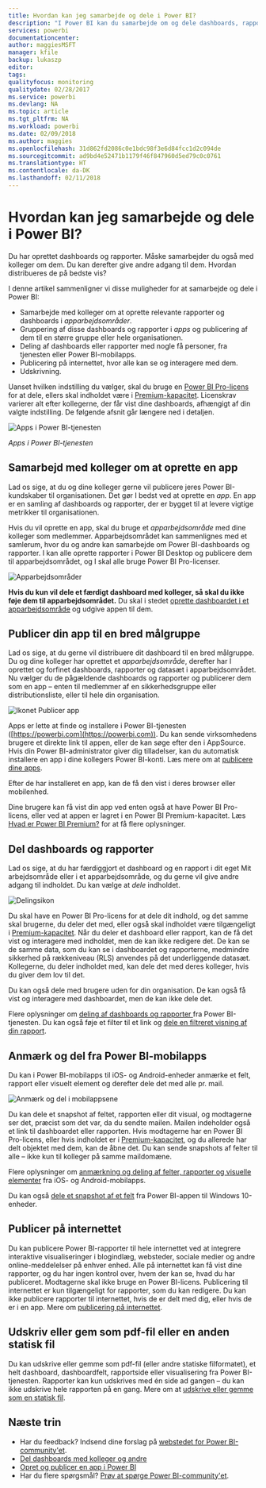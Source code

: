 ```yaml
---
title: Hvordan kan jeg samarbejde og dele i Power BI?
description: "I Power BI kan du samarbejde om og dele dashboards, rapporter, felter og apps på forskellige måder. Hver har særskilte fordele."
services: powerbi
documentationcenter: 
author: maggiesMSFT
manager: kfile
backup: lukaszp
editor: 
tags: 
qualityfocus: monitoring
qualitydate: 02/28/2017
ms.service: powerbi
ms.devlang: NA
ms.topic: article
ms.tgt_pltfrm: NA
ms.workload: powerbi
ms.date: 02/09/2018
ms.author: maggies
ms.openlocfilehash: 31d862fd2086c0e1bdc98f3e6d84fcc1d2c094de
ms.sourcegitcommit: ad9bd4e52471b1179f46f847960d5ed79c0c0761
ms.translationtype: HT
ms.contentlocale: da-DK
ms.lasthandoff: 02/11/2018
---
```

# <a name="how-should-i-collaborate-and-share-in-power-bi"></a>Hvordan kan jeg samarbejde og dele i Power BI?

Du har oprettet dashboards og rapporter. Måske samarbejder du også med kolleger om dem. Du kan derefter give andre adgang til dem. Hvordan distribueres de på bedste vis?

I denne artikel sammenligner vi disse muligheder for at samarbejde og dele i Power BI: 

* Samarbejde med kolleger om at oprette relevante rapporter og dashboards i *apparbejdsområder*.
* Gruppering af disse dashboards og rapporter i *apps* og publicering af dem til en større gruppe eller hele organisationen.
* Deling af dashboards eller rapporter med nogle få personer, fra tjenesten eller Power BI-mobilapps.
* Publicering på internettet, hvor alle kan se og interagere med dem.
* Udskrivning. 

Uanset hvilken indstilling du vælger, skal du bruge en [Power BI Pro-licens](service-free-vs-pro.md) for at dele, ellers skal indholdet være i [Premium-kapacitet](service-premium.md). Licenskrav varierer alt efter kollegerne, der får vist dine dashboards, afhængigt af din valgte indstilling. De følgende afsnit går længere ned i detaljen. 

![Apps i Power BI-tjenesten](media/service-how-to-collaborate-distribute-dashboards-reports/power-bi-apps-home-blog.png)

*Apps i Power BI-tjenesten*

## <a name="collaborate-with-coworkers-to-create-an-app"></a>Samarbejd med kolleger om at oprette en app
Lad os sige, at du og dine kolleger gerne vil publicere jeres Power BI-kundskaber til organisationen. Det gør I bedst ved at oprette en *app*. En app er en samling af dashboards og rapporter, der er bygget til at levere vigtige metrikker til organisationen. 

Hvis du vil oprette en app, skal du bruge et *apparbejdsområde* med dine kolleger som medlemmer. Apparbejdsområdet kan sammenlignes med et samlerum, hvor du og andre kan samarbejde om Power BI-dashboards og rapporter. I kan alle oprette rapporter i Power BI Desktop og publicere dem til apparbejdsområdet, og I skal alle bruge Power BI Pro-licenser.

![Apparbejdsområder](media/service-how-to-collaborate-distribute-dashboards-reports/power-bi-apps-workspaces.png)

**Hvis du kun vil dele et færdigt dashboard med kolleger, så skal du ikke føje dem til apparbejdsområdet.** Du skal i stedet [oprette dashboardet i et apparbejdsområde](service-create-distribute-apps.md) og udgive appen til dem. 

## <a name="publish-your-app-to-a-broad-audience"></a>Publicer din app til en bred målgruppe
Lad os sige, at du gerne vil distribuere dit dashboard til en bred målgruppe. Du og dine kolleger har oprettet et *apparbejdsområde*, derefter har I oprettet og forfinet dashboards, rapporter og datasæt i apparbejdsområdet. Nu vælger du de pågældende dashboards og rapporter og publicerer dem som en app – enten til medlemmer af en sikkerhedsgruppe eller distributionsliste, eller til hele din organisation. 

![Ikonet Publicer app](media/service-how-to-collaborate-distribute-dashboards-reports/power-bi-app-publish-600.png)

Apps er lette at finde og installere i Power BI-tjenesten ([https://powerbi.com](https://powerbi.com)). Du kan sende virksomhedens brugere et direkte link til appen, eller de kan søge efter den i AppSource. Hvis din Power BI-administrator giver dig tilladelser, kan du automatisk installere en app i dine kollegers Power BI-konti. Læs mere om at [publicere dine apps](service-create-distribute-apps.md#publish-your-app). 

Efter de har installeret en app, kan de få den vist i deres browser eller mobilenhed.

Dine brugere kan få vist din app ved enten også at have Power BI Pro-licens, eller ved at appen er lagret i en Power BI Premium-kapacitet. Læs [Hvad er Power BI Premium?](service-premium.md) for at få flere oplysninger.

## <a name="share-dashboards-and-reports"></a>Del dashboards og rapporter
Lad os sige, at du har færdiggjort et dashboard og en rapport i dit eget Mit arbejdsområde eller i et apparbejdsområde, og du gerne vil give andre adgang til indholdet. Du kan vælge at *dele* indholdet. 

![Delingsikon](media/service-how-to-collaborate-distribute-dashboards-reports/power-bi-share-in-situ.png)

Du skal have en Power BI Pro-licens for at dele dit indhold, og det samme skal brugerne, du deler det med, eller også skal indholdet være tilgængeligt i [Premium-kapacitet](service-premium.md). Når du deler et dashboard eller rapport, kan de få det vist og interagere med indholdet, men de kan ikke redigere det. De kan se de samme data, som du kan se i dashboardet og rapporterne, medmindre sikkerhed på rækkeniveau (RLS) anvendes på det underliggende datasæt. Kollegerne, du deler indholdet med, kan dele det med deres kolleger, hvis du giver dem lov til det. 

Du kan også dele med brugere uden for din organisation. De kan også få vist og interagere med dashboardet, men de kan ikke dele det. 

Flere oplysninger om [deling af dashboards og rapporter ](service-share-dashboards.md) fra Power BI-tjenesten. Du kan også føje et filter til et link og [dele en filtreret visning af din rapport](service-share-reports.md).

## <a name="annotate-and-share-from-the-power-bi-mobile-apps"></a>Anmærk og del fra Power BI-mobilapps
Du kan i Power BI-mobilapps til iOS- og Android-enheder anmærke et felt, rapport eller visuelt element og derefter dele det med alle pr. mail. 

![Anmærk og del i mobilappsene](media/service-how-to-collaborate-distribute-dashboards-reports/power-bi-iphone-annotate.png)

Du kan dele et snapshot af feltet, rapporten eller dit visual, og modtagerne ser det, præcist som det var, da du sendte mailen. Mailen indeholder også et link til dashboardet eller rapporten. Hvis modtagerne har en Power BI Pro-licens, eller hvis indholdet er i [Premium-kapacitet](service-premium.md), og du allerede har delt objektet med dem, kan de åbne det. Du kan sende snapshots af felter til alle – ikke kun til kolleger på samme maildomæne.

Flere oplysninger om [anmærkning og deling af felter, rapporter og visuelle elementer](mobile-annotate-and-share-a-tile-from-the-mobile-apps.md) fra iOS- og Android-mobilapps.

Du kan også [dele et snapshot af et felt](mobile-share-tile-windows-10-phone-app.md) fra Power BI-appen til Windows 10-enheder.

## <a name="publish-to-the-web"></a>Publicer på internettet
Du kan publicere Power BI-rapporter til hele internettet ved at integrere interaktive visualiseringer i blogindlæg, websteder, sociale medier og andre online-meddelelser på enhver enhed. Alle på internettet kan få vist dine rapporter, og du har ingen kontrol over, hvem der kan se, hvad du har publiceret. Modtagerne skal ikke bruge en Power BI-licens. Publicering til internettet er kun tilgængeligt for rapporter, som du kan redigere. Du kan ikke publicere rapporter til internettet, hvis de er delt med dig, eller hvis de er i en app. Mere om [publicering på internettet](service-publish-to-web.md).

## <a name="print-or-save-as-pdf-or-other-static-file"></a>Udskriv eller gem som pdf-fil eller en anden statisk fil
Du kan udskrive eller gemme som pdf-fil (eller andre statiske filformatet), et helt dashboard, dashboardfelt, rapportside eller visualisering fra Power BI-tjenesten. Rapporter kan kun udskrives med én side ad gangen – du kan ikke udskrive hele rapporten på en gang. Mere om at [udskrive eller gemme som en statisk fil](service-print.md).

## <a name="next-steps"></a>Næste trin
* Har du feedback? Indsend dine forslag på [webstedet for Power BI-community'et](https://community.powerbi.com/).
* [Del dashboards med kolleger og andre](service-share-dashboards.md)
* [Opret og publicer en app i Power BI](service-create-distribute-apps.md)
* Har du flere spørgsmål? [Prøv at spørge Power BI-community'et](http://community.powerbi.com/).

